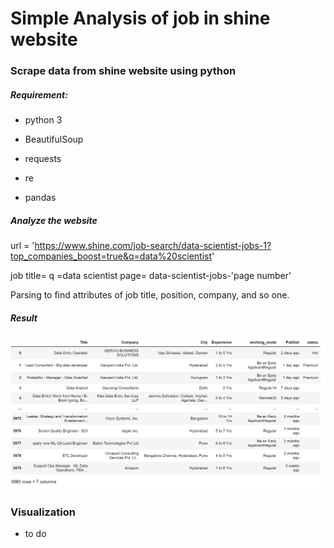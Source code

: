# Simple Analysis of job  in shine website

### Scrape data from shine website using python

##### Requirement:

* python 3

* BeautifulSoup

* requests

* re

* pandas

##### Analyze the website

url = 'https://www.shine.com/job-search/data-scientist-jobs-1?top_companies_boost=true&q=data%20scientist'

job title= q =data scientist
page= data-scientist-jobs-'page number'

Parsing to find attributes of job title, position, company, and so one.

##### Result
![pic](https://github.com/xiemei1/job_data_analysis/blob/master/img/pic.png)

### Visualization
- to do